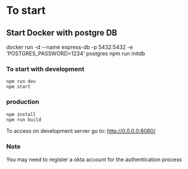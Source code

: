 # To start

## Start Docker with postgre DB
docker run -d --name express-db -p 5432:5432 -e 'POSTGRES_PASSWORD=1234' postgres
npm run initdb

### To start with development
```
npm run dev
npm start 
```

### production
```
npm install
npm run build
```

To access on development server go to: http://0.0.0.0:8080/

### Note
You may need to register a okta account for the authentication process